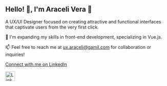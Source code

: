 ## Hello! 👋, I'm Araceli Vera 🌸
A UX/UI Designer focused on creating attractive and functional interfaces that captivate users from the very first click.

🌱 I'm expanding my skills in front-end development, specializing in Vue.js.

📫 Feel free to reach me at ux.araceli@gamil.com for collaboration or inquiries!


[Connect with me on LinkedIn](https://www.linkedin.com/in/aracelivg/)


<a href="https://www.linkedin.com/in/aracelivg/">
    <img src="https://upload.wikimedia.org/wikipedia/commons/0/01/LinkedIn_Logo.svg" alt="LinkedIn" width="30" />
</a>
